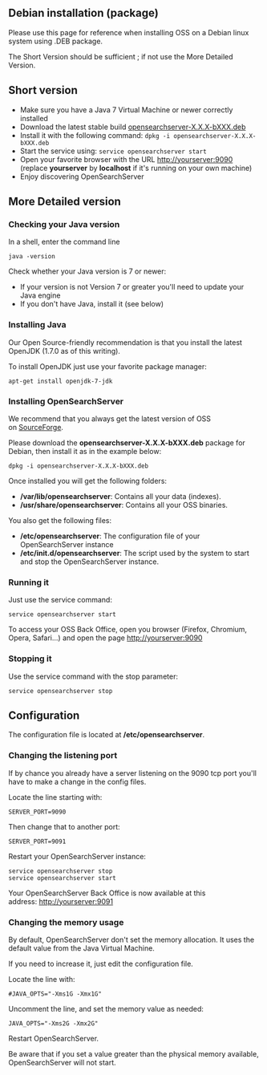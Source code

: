 ## Debian installation (package)

Please use this page for reference when installing OSS on a Debian linux system using .DEB package.

The Short Version should be sufficient ; if not use the More Detailed Version.

## Short version

- Make sure you have a Java 7 Virtual Machine or newer correctly installed
- Download the latest stable build [opensearchserver-X.X.X-bXXX.deb](https://cloud.opensearchserver.com/opensearchserver#download  "Download")
- Install it with the following command: `dpkg -i opensearchserver-X.X.X-bXXX.deb`
- Start the service using: `service opensearchserver start`
- Open your favorite browser with the URL [http://yourserver:9090](http://yourserver:9090) (replace **yourserver** by **localhost** if it's running on your own machine)
- Enjoy discovering OpenSearchServer

## More Detailed version

### Checking your Java version ###

In a shell, enter the command line

    java -version

Check whether your Java version is 7 or newer:

- If your version is not Version 7 or greater you'll need to update your Java engine
- If you don't have Java, install it (see below)

### Installing Java

Our Open Source-friendly recommendation is that you install the latest OpenJDK (1.7.0 as of this writing).

To install OpenJDK just use your favorite package manager:

    apt-get install openjdk-7-jdk

### Installing OpenSearchServer

We recommend that you always get the latest version of OSS on [SourceForge](https://cloud.opensearchserver.com/opensearchserver#download "Download").

Please download the **opensearchserver-X.X.X-bXXX.deb** package for Debian, then install it as in the example below:

    dpkg -i opensearchserver-X.X.X-bXXX.deb
    
Once installed you will get the following folders:

- **/var/lib/opensearchserver**: Contains all your data (indexes).
- **/usr/share/opensearchserver**: Contains all your OSS binaries.

You also get the following files:
- **/etc/opensearchserver**: The configuration file of your OpenSearchServer instance
- **/etc/init.d/opensearchserver**: The script used by the system to start and stop the OpenSearchServer instance.

### Running it

Just use the service command:

    service opensearchserver start
    
To access your OSS Back Office, open you browser (Firefox, Chromium, Opera, Safari...) and open the page [http://yourserver:9090](http://yourserver:9090)

### Stopping it

Use the service command with the stop parameter:

    service opensearchserver stop
    
## Configuration

The configuration file is located at **/etc/opensearchserver**.

### Changing the listening port

If by chance you already have a server listening on the 9090 tcp port you'll have to make a change in the config files.

Locate the line starting with:

    SERVER_PORT=9090

Then change that to another port:

    SERVER_PORT=9091

Restart your OpenSearchServer instance:

    service opensearchserver stop
    service opensearchserver start

Your OpenSearchServer Back Office is now available at this address: [http://yourserver:9091](http://yourserver:9091)

### Changing the memory usage

By default, OpenSearchServer don't set the memory allocation. It uses the default value from the Java Virtual Machine.

If you need to increase it, just edit the configuration file.

Locate the line with:

    #JAVA_OPTS="-Xms1G -Xmx1G"

Uncomment the line, and set the memory value as needed:

    JAVA_OPTS="-Xms2G -Xmx2G"
    
Restart OpenSearchServer.

Be aware that if you set a value greater than the physical memory available, OpenSearchServer will not start.
